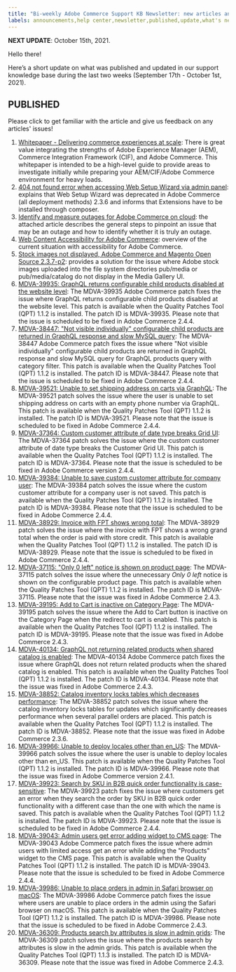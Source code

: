 ```yaml
---
title: "Bi-weekly Adobe Commerce Support KB Newsletter: new articles and updates"
labels: announcements,help center,newsletter,published,update,what's new,Magento,Adobe Commerce
---
```


 **NEXT UPDATE**: October 15th, 2021.

Hello there!

Here’s a short update on what was published and updated in our support knowledge base during the last two weeks (September 17th - October 1st, 2021).


## PUBLISHED

Please click to get familiar with the article and give us feedback on any articles' issues!

1. [Whitepaper - Delivering commerce experiences at scale](https://support.magento.com/hc/en-us/articles/4410378506381): There is great value integrating the strengths of Adobe Experience Manager (AEM), Commerce Integration Framework (CIF), and Adobe Commerce. This whitepaper is intended to be a high-level guide to provide areas to investigate initially while preparing your AEM/CIF/Adobe Commerce environment for heavy loads.
1. [404 not found error when accessing Web Setup Wizard via admin panel](https://support.magento.com/hc/en-us/articles/4410175757581): explains that Web Setup Wizard was deprecated in Adobe Commerce (all deployment methods) 2.3.6 and informs that Extensions have to be installed through composer.
1. [Identify and measure outages for Adobe Commerce on cloud](https://support.magento.com/hc/en-us/articles/4409500578957-Identify-and-measure-outages-for-Adobe-Commerce-on-cloud): the attached article describes the general steps to pinpoint an issue that may be an outage and how to identify whether it is truly an outage.
1. [Web Content Accessibility for Adobe Commerce](https://support.magento.com/hc/en-us/articles/4409500752909-Accessibility-for-Adobe-Commerce-FAQ): overview of the current situation with accessibility for Adobe Commerce.
1. [Stock images not displayed, Adobe Commerce and Magento Open Source 2.3.7-p2](https://support.magento.com/hc/en-us/articles/4409491698189-Stock-images-not-displayed-Adobe-Commerce-and-Magento-Open-Source-2-3-7-p2): provides a solution for the issue where Adobe stock images uploaded into the file system directories pub/media or pub/media/catalog do not display in the Media Gallery UI.
1. [MDVA-39935: GraphQL returns configurable child products disabled at the website level](https://support.magento.com/hc/en-us/articles/4410370229005-MDVA-39935-GraphQL-returns-configurable-child-products-disabled-at-the-website-level): The MDVA-39935 Adobe Commerce patch fixes the issue where GraphQL returns configurable child products disabled at the website level. This patch is available when the Quality Patches Tool (QPT) 1.1.2 is installed. The patch ID is MDVA-39935. Please note that the issue is scheduled to be fixed in Adobe Commerce 2.4.4.
1. [MDVA-38447: "Not visible individually" configurable child products are returned in GraphQL response and slow MySQL query](https://support.magento.com/hc/en-us/articles/4410275214733-MDVA-38447-Not-visible-individually-configurable-child-products-are-returned-in-GraphQL-response-and-slow-MySQL-query): The MDVA-38447 Adobe Commerce patch fixes the issue where "Not visible individually" configurable child products are returned in GraphQL response and slow MySQL query for GraphQL products query with category filter. This patch is available when the Quality Patches Tool (QPT) 1.1.2 is installed. The patch ID is MDVA-38447. Please note that the issue is scheduled to be fixed in Adobe Commerce 2.4.4.
1. [MDVA-39521: Unable to set shipping address on carts via GraphQL](https://support.magento.com/hc/en-us/articles/4410280050957-MDVA-39521-Unable-to-set-shipping-address-on-carts-via-GraphQL): The MDVA-39521 patch solves the issue where the user is unable to set shipping address on carts with an empty phone number via GraphQL. This patch is available when the Quality Patches Tool (QPT) 1.1.2 is installed. The patch ID is MDVA-39521. Please note that the issue is scheduled to be fixed in Adobe Commerce 2.4.4.
1. [MDVA-37364: Custom customer attribute of date type breaks Grid UI](https://support.magento.com/hc/en-us/articles/4410278467213-MDVA-37364-Custom-customer-attribute-of-date-type-breaks-Grid-UI): The MDVA-37364 patch solves the issue where the custom customer attribute of date type breaks the Customer Grid UI. This patch is available when the Quality Patches Tool (QPT) 1.1.2 is installed. The patch ID is MDVA-37364. Please note that the issue is scheduled to be fixed in Adobe Commerce version 2.4.4.
1. [MDVA-39384: Unable to save custom customer attribute for company user](https://support.magento.com/hc/en-us/articles/4410121217805-MDVA-39384-Unable-to-save-custom-customer-attribute-for-company-user): The MDVA-39384 patch solves the issue where the custom customer attribute for a company user is not saved. This patch is available when the Quality Patches Tool (QPT) 1.1.2 is installed. The patch ID is MDVA-39384. Please note that the issue is scheduled to be fixed in Adobe Commerce 2.4.4.
1. [MDVA-38929: Invoice with FPT shows wrong total](https://support.magento.com/hc/en-us/articles/4410135439885-MDVA-38929-Invoice-with-FPT-shows-wrong-total): The MDVA-38929 patch solves the issue where the invoice with FPT shows a wrong grand total when the order is paid with store credit. This patch is available when the Quality Patches Tool (QPT) 1.1.2 is installed. The patch ID is MDVA-38929. Please note that the issue is scheduled to be fixed in Adobe Commerce 2.4.4.
1. [MDVA-37115: "Only 0 left" notice is shown on product page](https://support.magento.com/hc/en-us/articles/4410121211917-MDVA-37115-Only-0-left-notice-is-shown-on-product-page): The MDVA-37115 patch solves the issue where the unnecessary _Only 0 left_ notice is shown on the configurable product page. This patch is available when the Quality Patches Tool (QPT) 1.1.2 is installed. The patch ID is MDVA-37115. Please note that the issue was fixed in Adobe Commerce 2.4.3.
1. [MDVA-39195: Add to Cart is inactive on Category Page](https://support.magento.com/hc/en-us/articles/4410121011725-MDVA-39195-Add-to-Cart-is-inactive-on-Category-Page): The MDVA-39195 patch solves the issue where the Add to Cart button is inactive on the Category Page when the redirect to cart is enabled. This patch is available when the Quality Patches Tool (QPT) 1.1.2 is installed. The patch ID is MDVA-39195. Please note that the issue was fixed in Adobe Commerce 2.4.3.
1. [MDVA-40134: GraphQL not returning related products when shared catalog is enabled](https://support.magento.com/hc/en-us/articles/4410106086157-MDVA-40134-GraphQL-not-returning-related-products-when-shared-catalog-is-enabled): The MDVA-40134 Adobe Commerce patch fixes the issue where GraphQL does not return related products when the shared catalog is enabled. This patch is available when the Quality Patches Tool (QPT) 1.1.2 is installed. The patch ID is MDVA-40134. Please note that the issue was fixed in Adobe Commerce 2.4.3.
1. [MDVA-38852: Catalog inventory locks tables which decreases performance](https://support.magento.com/hc/en-us/articles/4409733092493-MDVA-38852-Catalog-inventory-locks-tables-which-decreases-performance): The MDVA-38852 patch solves the issue where the catalog inventory locks tables for updates which significantly decreases performance when several parallel orders are placed. This patch is available when the Quality Patches Tool (QPT) 1.1.2 is installed. The patch ID is MDVA-38852. Please note that the issue was fixed in Adobe Commerce 2.3.6.
1. [MDVA-39966: Unable to deploy locales other than en_US](https://support.magento.com/hc/en-us/articles/4409728335501-MDVA-39966-Unable-to-deploy-locales-other-than-en-US): The MDVA-39966 patch solves the issue where the user is unable to deploy locales other than en_US. This patch is available when the Quality Patches Tool (QPT) 1.1.2 is installed. The patch ID is MDVA-39966. Please note that the issue was fixed in Adobe Commerce version 2.4.1.
1. [MDVA-39923: Search by SKU in B2B quick order functionality is case-sensitive](https://support.magento.com/hc/en-us/articles/4409732187405-MDVA-39923-Search-by-SKU-in-B2B-quick-order-functionality-is-case-sensitive): The MDVA-39923 patch fixes the issue where customers get an error when they search the order by SKU in B2B quick order functionality with a different case than the one with which the name is saved. This patch is available when the Quality Patches Tool (QPT) 1.1.2 is installed. The patch ID is MDVA-39923. Please note that the issue is scheduled to be fixed in Adobe Commerce 2.4.4.
1. [MDVA-39043: Admin users get error adding widget to CMS page](https://support.magento.com/hc/en-us/articles/4409665390477-MDVA-39043-Admin-users-get-error-adding-widget-to-CMS-page): The MDVA-39043 Adobe Commerce patch fixes the issue where admin users with limited access get an error while adding the "Products" widget to the CMS page. This patch is available when the Quality Patches Tool (QPT) 1.1.2 is installed. The patch ID is MDVA-39043. Please note that the issue is scheduled to be fixed in Adobe Commerce 2.4.4.
1. [MDVA-39986: Unable to place orders in admin in Safari browser on macOS](https://support.magento.com/hc/en-us/articles/4409493627277-MDVA-39986-Unable-to-place-orders-in-admin-in-Safari-browser-on-macOS): The MDVA-39986 Adobe Commerce patch fixes the issue where users are unable to place orders in the admin using the Safari browser on macOS. This patch is available when the Quality Patches Tool (QPT) 1.1.2 is installed. The patch ID is MDVA-39986. Please note that the issue is scheduled to be fixed in Adobe Commerce 2.4.3.
1. [MDVA-36309: Products search by attributes is slow in admin grids](https://support.magento.com/hc/en-us/articles/4410220376589-MDVA-36309-Products-search-by-attributes-is-slow-in-admin-grids): The MDVA-36309 patch solves the issue where the products search by attributes is slow in the admin grids. This patch is available when the Quality Patches Tool (QPT) 1.1.3 is installed. The patch ID is MDVA-36309. Please note that the issue was fixed in Adobe Commerce 2.4.3.
